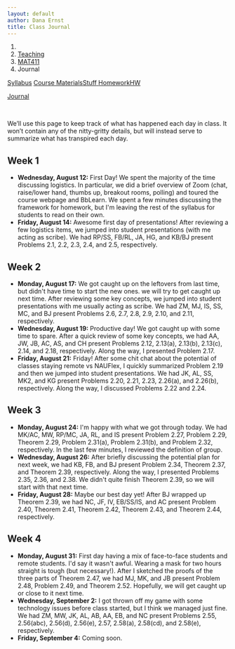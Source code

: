 ```yaml
---
layout: default
author: Dana Ernst
title: Class Journal
---
```


<ol class="breadcrumb">
  <li><a href="/"><i class="fa fa-home"></i></a></li>
  <li><a href="/teaching/">Teaching</a></li>
  <li><a href="/teaching/mat411f20">MAT411</a></li>
  <li class="active">Journal</li>
</ol>

<div class="row">
<div class="col-xs-12">
<div class="btn-group btn-group-justified">
<a class="btn btn-default btn-success" href="{{site.baseurl}}/teaching/mat411f20/syllabus/">Syllabus</a>

<a class="btn btn-default btn-primary" href="{{site.baseurl}}/teaching/mat411f20/materials/">
<span class="hidden-xs">Course Materials</span><span class="visible-xs">Stuff</span>
</a>

<a class="btn btn-default btn-warning" href="{{site.baseurl}}/teaching/mat411f20/homework/">
<span class="hidden-xs">Homework</span><span class="visible-xs">HW</span>
</a>

<a class="btn btn-default btn-info" href="{{site.baseurl}}/teaching/mat411f20/journal/">Journal</a>
</div>
</div>
</div>

<br>

We’ll use this page to keep track of what has happened each day in class. It won’t contain any of the nitty-gritty details, but will instead serve to summarize what has transpired each day.

## Week 1 ##

<ul class="fa-ul">
  <li><i class="fa-li far fa-calendar-check"></i><b>Wednesday, August 12:</b> First Day!  We spent the majority of the time discussing logistics.  In particular, we did a brief overview of Zoom (chat, raise/lower hand, thumbs up, breakout rooms, polling) and toured the course webpage and BbLearn. We spent a few minutes discussing the framework for homework, but I'm leaving the rest of the syllabus for students to read on their own.</li>
  <li><i class="fa-li far fa-calendar-check"></i><b>Friday, August 14:</b> Awesome first day of presentations!  After reviewing a few logistics items, we jumped into student presentations (with me acting as scribe).  We had RP/SS, FB/RL, JA, HG, and KB/BJ present Problems 2.1, 2.2, 2.3, 2.4, and 2.5, respectively.</li>
</ul>

## Week 2 ##

<ul class="fa-ul">
  <li><i class="fa-li far fa-calendar-check"></i><b>Monday, August 17:</b> We got caught up on the leftovers from last time, but didn't have time to start the new ones.  we will try to get caught up next time.  After reviewing some key concepts, we jumped into student presentations with me usually acting as scribe. We had ZM, MJ, IS, SS, MC, and BJ present Problems 2.6, 2.7, 2.8, 2.9, 2.10, and 2.11, respectively.</li>
  <li><i class="fa-li far fa-calendar-check"></i><b>Wednesday, August 19:</b> Productive day!  We got caught up with some time to spare.  After a quick review of some key concepts, we had AA, JW, JB, AC, AS, and CH present Problems 2.12, 2.13(a), 2.13(b), 2.13(c), 2.14, and 2.18, respectively.  Along the way, I presented Problem 2.17.</li>
  <li><i class="fa-li far fa-calendar-check"></i><b>Friday, August 21:</b> Friday!  After some chit chat about the potential of classes staying remote vs NAUFlex, I quickly summarized Problem 2.19 and then we jumped into student presentations.  We had JK, AL, SS, MK2, and KG present Problems 2.20, 2.21, 2.23, 2.26(a), and 2.26(b), respectively.  Along the way, I discussed Problems 2.22 and 2.24.</li>
</ul>

## Week 3 ##

<ul class="fa-ul">
  <li><i class="fa-li far fa-calendar-check"></i><b>Monday, August 24:</b> I'm happy with what we got through today.  We had MK/AC, MW, RP/MC, JA, RL, and IS present Problem 2.27, Problem 2.29, Theorem 2.29, Problem 2.31(a), Problem 2.31(b), and Problem 2.32, respectively. In the last few minutes, I reviewed the definition of group.</li>
  <li><i class="fa-li far fa-calendar-check"></i><b>Wednesday, August 26:</b> After briefly discussing the potential plan for next week, we had KB, FB, and BJ present Problem 2.34, Theorem 2.37, and Theorem 2.39, respectively.  Along the way, I presented Problems 2.35, 2.36, and 2.38.  We didn't quite finish Theorem 2.39, so we will start with that next time.</li>
  <li><i class="fa-li far fa-calendar-check"></i><b>Friday, August 28:</b> Maybe our best day yet! After BJ wrapped up Theorem 2.39, we had NC, JF, IV, EB/SS/IS, and AC present Problem 2.40, Theorem 2.41, Theorem 2.42, Theorem 2.43, and Theorem 2.44, respectively.</li>
</ul>

## Week 4 ##

<ul class="fa-ul">
  <li><i class="fa-li far fa-calendar-check"></i><b>Monday, August 31:</b> First day having a mix of face-to-face students and remote students.  I'd say it wasn't awful.  Wearing a mask for two hours straight is tough (but necessary!). After I sketched the proofs of the three parts of Theorem 2.47, we had MJ, MK, and JB present Problem 2.48, Problem 2.49, and Theorem 2.52. Hopefully, we will get caught up or close to it next time.</li>
  <li><i class="fa-li far fa-calendar-check"></i><b>Wednesday, September 2:</b> I got thrown off my game with some technology issues before class started, but I think we managed just fine.  We had ZM, MW, JK, AL, AB, AA, EB, and NC present Problems 2.55, 2.56(abc), 2.56(d), 2.56(e), 2.57, 2.58(a), 2.58(cd), and 2.58(e), respectively.</li>
  <li><i class="fa-li far fa-calendar-check"></i><b>Friday, September 4:</b> Coming soon.</li>
</ul>
